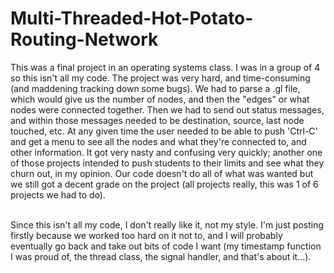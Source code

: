 # Multi-Threaded-Hot-Potato-Routing-Network

This was a final project in an operating systems class.  I was in a group of 4 so this isn't all my code.  The project was very hard, and time-consuming (and maddening tracking down some bugs).  We had to parse a .gl file, which would give us the number of nodes, and then the "edges" or what nodes were connected together.  Then we had to send out status messages, and within those messages needed to be destination, source, last node touched, etc.  At any given time the user needed to be able to push 'Ctrl-C' and get a menu to see all the nodes and what they're connected to, and other information.  It got very nasty and confusing very quickly; another one of those projects intended to push students to their limits and see what they churn out, in my opinion.  Our code doesn't do all of what was wanted but we still got a decent grade on the project (all projects really, this was 1 of 6 projects we had to do).</br></br> 

Since this isn't all my code, I don't really like it, not my style.  I'm just posting firstly because we worked too hard on it not to, and I will probably eventually go back and take out bits of code I want (my timestamp function I was proud of, the thread class, the signal handler, and that's about it...).  
